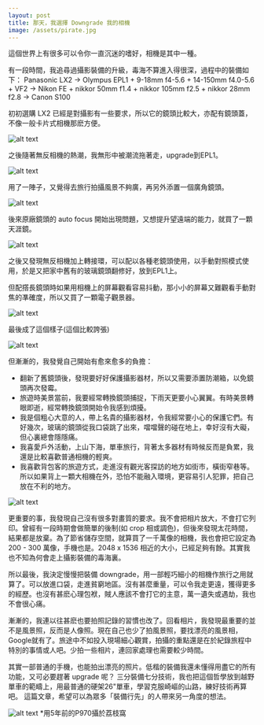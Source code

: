 ```yaml
---
layout: post
title: 那天，我選擇 Downgrade 我的相機
image: /assets/pirate.jpg
---
```


這個世界上有很多可以令你一直沉迷的嗜好，相機是其中一種。

有一段時間，我追尋過攝影裝備的升級，毒海不算進入得很深，過程中的裝備如下：
Panasonic LX2 -> Olympus EPL1 + 9-18mm f4-5.6 + 14-150mm f4.0-5.6 + VF2 -> Nikon FE + nikkor 50mm f1.4 + nikkor 105mm f2.5 + nikkor 28mm f2.8 -> Canon S100

初初選購 LX2 已經是對攝影有一些要求，所以它的鏡頭比較大，亦配有鏡頭蓋，不像一般卡片式相機那麽方便。

![alt text](/assets/LX2.png "LX2")

之後隨著無反相機的熱潮，我無形中被潮流拖著走，upgrade到EPL1。

![alt text](/assets/EPL1.png "EPL1")

用了一陣子，又覺得去旅行拍攝風景不夠廣，再另外添置一個廣角鏡頭。

![alt text](/assets/WIDELEN.png "Wide Angel Lens")

後來原廠鏡頭的 auto focus 開始出現問題，又想提升望遠端的能力，就買了一顆天涯鏡。

![alt text](/assets/TIANYALEN.png "天涯 Lens")

之後又發現無反相機加上轉接環，可以配以各種老鏡頭使用，以手動對照模式使用，於是又把家中舊有的玻璃鏡頭翻修好，放到EPL1上。

但配撘長鏡頭時如果用相機上的屏幕觀看容易抖動，那小小的屏幕又難觀看手動對焦的凖確度，所以又買了一顆電子觀景器。

![alt text](/assets/VF2.png "VF2")

最後成了這個樣子(這個比較誇張)

![alt text](/assets/pirate.jpg "pirate look")


但漸漸的，我發覺自己開始有愈來愈多的負擔：

- 翻新了舊鏡頭後，發現要好好保護攝影器材，所以又需要添置防潮箱，以免鏡頭再次發霉。
- 旅遊時美景當前，我要經常轉換鏡頭捕捉，下雨天更要小心翼翼。有時美景轉眼即逝，經常轉換鏡頭開始令我感到煩擾。
- 我是個粗心大意的人，帶上名貴的攝影器材，令我經常要小心的保護它們。有好幾次，玻璃的鏡頭從我口袋跳了出來，噹噹聲的碰在地上，幸好沒有大礙，但心裏總會隱隱痛。
- 我喜愛戶外活動，上山下海，單車旅行，背著太多器材有時候反而是負累，我還是比較喜歡普通相機的輕爽。
-  我喜歡背包客的旅遊方式，走進沒有觀光客探訪的地方如街市，橫街窄巷等。所以如果背上一顆大相機在外，恐怕不能融入環境，更容易引人犯罪，把自己放在不利的地方。

![alt text](/assets/biketrip.jpg "bike trip")

更重要的事，我發現自己沒有很多對畫質的要求。我不會把相片放大，不會打它列印。曾經有一段時期會做簡單的後制(如 crop 相或調色)，但後來發現太花時間，結果都是放棄。為了節省儲存空間，就算買了一千萬像的相機，我也會把它設定為 200 - 300 萬像，手機也是。2048 x 1536 相近的大小，已經足夠有餘。其實我也不知為何會走上攝影裝備的毒海裏。

所以最後，我決定慢慢把裝備 downgrade，用一部輕巧細小的相機作旅行之用就算了。可以放進口袋，走進貧窮地區。沒有甚麼重量，可以令我走更遠，獲得更多的經歷。也沒有甚麽心理包袱，賊人應該不會打它的主意，萬一遺失或遇劫，我也不會很心痛。

漸漸的，我連以往甚麽也要拍照記錄的習慣也改了。回看相片，我發現最重要的並不是風景照，反而是人像照。現在自己也少了拍風景照，要找漂亮的風景相，Google就有了。旅途中不如投入現場細心觀賞，拍攝的重點還是在於紀錄旅程中特別的事情或人吧。少拍一些相片，連回家處理也需要較少時間。

其實一部普通的手機，也能拍出漂亮的照片。低楷的裝備我還未懂得用盡它的所有功能，又可必要趕著 upgrade 呢？
三分裝備七分技術，我也把這個哲學放到越野單車的範疇上，用最普通的硬架26"單車，學習克服崎嶇的山路，練好技術再算吧。
這篇文章，希望可以為眾多「裝備行先」的人帶來另一角度的想法。

![alt text](/assets/waterreflection.jpg "water reflection by P970")
*用5年前的P970攝於荔枝窩